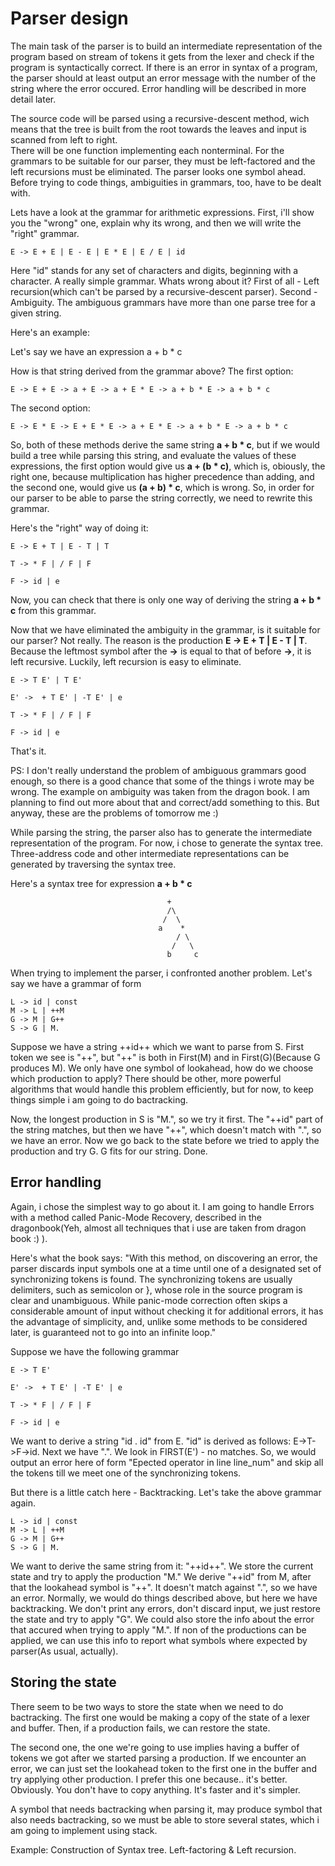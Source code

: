 # Parser design

The main task of the parser is to build an intermediate representation of the program
based on stream of tokens it gets from the lexer and check if the program is syntactically correct.
If there is an error in syntax of a program, the parser should at least output an error message
with the number of the string where the error occured. Error handling will be described in more detail later.


The source code will be parsed using a recursive-descent method, wich means that the tree is built
from the root towards the leaves and input is scanned from left to right.  
There will be one function implementing each nonterminal. For the grammars to be suitable for our parser,
they must be left-factored and the left recursions must be eliminated. The parser looks one symbol ahead.
Before trying to code things, ambiguities in grammars, too, have to be dealt with.



Lets have a look at the grammar for arithmetic expressions.
First, i'll show you the "wrong" one, explain why its wrong,
and then we will write the "right" grammar.

	E -> E + E | E - E | E * E | E / E | id

Here "id" stands for any set of characters and digits, beginning with a character.
A really simple grammar. Whats wrong about it? 
First of all - Left recursion(which can't be parsed by a recursive-descent parser).
Second - Ambiguity. The ambiguous grammars have more than one parse tree for a given string.

Here's an example: 

Let's say we have an expression a + b * c

How is that string derived from the grammar above?
The first option:

	E -> E + E -> a + E -> a + E * E -> a + b * E -> a + b * c

The second option:

	E -> E * E -> E + E * E -> a + E * E -> a + b * E -> a + b * c

So, both of these methods derive the same string **a + b * c**, but if we would
build a tree while parsing this string, and evaluate the values of these expressions, 
the first option would give us **a + (b * c)**, which is, obiously, the right one, because
multiplication has higher precedence than adding, and the second one, would give us
**(a + b) * c**, which is wrong. So, in order for our parser to be able to parse the string correctly,
we need to rewrite this grammar.

Here's the "right" way of doing it:

	E -> E + T | E - T | T

 	T -> * F | / F | F

 	F -> id | e

Now, you can check that there is only one way of deriving the string **a + b * c** from this grammar.

Now that we have eliminated the ambiguity in the grammar, is it suitable for our parser? Not really.
The reason is the production  **E -> E + T | E - T | T**.
Because the leftmost symbol after the **->** is equal to that of before **->**, it is left recursive.
Luckily, left recursion is easy to eliminate.

 	E -> T E' | T E'

 	E' ->  + T E' | -T E' | e

 	T -> * F | / F | F

 	F -> id | e

That's it. 

PS: I don't really understand the problem of ambiguous grammars good enough, so there is a good chance that
some of the things i wrote may be wrong. The example on ambiguity was taken from the dragon book.
I am planning to find out more about that and correct/add something to this.
But anyway, these are the problems of tomorrow me :)




While parsing the string, the parser also has to generate the intermediate representation of the program.
For now, i chose to generate the syntax tree. Three-address code and other intermediate representations can be
generated by traversing the syntax tree.

Here's a syntax tree for expression **a + b * c**

									   +
									   /\
									  /  \
									 a    *
									 	 / \
									 	/   \
									   b	 c



When trying to implement the parser, i confronted another problem.
Let's say we have a grammar of form
	
	L -> id | const
	M -> L | ++M
	G -> M | G++
	S -> G | M.

Suppose we have a string ++id++ which we want to parse from S.
First token we see is "++", but "++" is both in First(M) and in First(G)(Because G produces M).
We only have one symbol of lookahead, how do we choose which production to apply? 
There should be other, more powerful algorithms that would handle this problem efficiently,
but for now, to keep things simple i am going to do bactracking. 

Now, the longest production in S is "M.", so we try it first. The "++id" part of the string matches,
but then we have "++", which doesn't match with ".", so we have an error. Now we go back to the 
state before we tried to apply the production and try G. G fits for our string. Done.


## Error handling
Again, i chose the simplest way to go about it. I am going to handle Errors with a method called
Panic-Mode Recovery, described in the dragonbook(Yeh, almost all techniques that i use are taken from dragon book :) ).

Here's what the book says:
"With this method, on discovering an error, the parser discards input symbols
one at a time until one of a designated set of synchronizing tokens is found.
The synchronizing tokens are usually delimiters, such as semicolon or }, whose
role in the source program is clear and unambiguous. While panic-mode correction often skips a 
considerable amount of input without checking it for additional errors, it has the 
advantage of simplicity, and, unlike some methods to be considered later, is 
guaranteed not to go into an infinite loop."

Suppose we have the following grammar 
 
	E -> T E'

	E' ->  + T E' | -T E' | e

	T -> * F | / F | F 

	F -> id | e


We want to derive a string "id . id" from E. "id" is derived as follows: E->T->F->id.
Next we have ".". We look in FIRST(E') - no matches. So, we would output an error here of form
"Epected operator in line line_num" and skip all the tokens till we meet one of the synchronizing tokens.

But there is a little catch here - Backtracking. Let's take the above grammar again.
	
	L -> id | const
	M -> L | ++M
	G -> M | G++
	S -> G | M.

We want to derive the same string from it: "++id++". We store the current state and try to apply the production "M."
We derive "++id" from M, after that the lookahead symbol is "++". It doesn't match against
".", so we have an error. Normally, we would do things described above, but here we have backtracking.
We don't print any errors, don't discard input, we just restore the state and try to apply "G".
We could also store the info about the error that accured when trying to apply "M.". If non of the productions 
can be applied, we can use this info to report what symbols where expected by parser(As usual, actually).



## Storing the state

There seem to be two ways to store the state when we need to do bactracking. 
The first one would be making a copy of the state of a lexer and buffer. 
Then, if a production fails, we can restore the state.

The second one, the one we're going to use implies having a buffer of tokens we got after we started parsing a production. 
If we encounter an error, we can just set the lookahead token to the first one in the buffer and try applying other production.
I prefer this one because.. it's better. Obviously. You don't have to copy anything. It's faster and it's simpler.

A symbol that needs bactracking when parsing it, may produce symbol that also needs bactracking, so we must be able to 
store several states, which i am going to implement using stack.

Example: Construction of Syntax tree.
Left-factoring & Left recursion.




